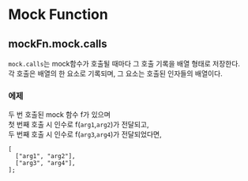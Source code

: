 # Mock Function

## mockFn.mock.calls

`mock.calls`는 mock함수가 호출될 때마다 그 호출 기록을 배열 형태로 저장한다.  
각 호출은 배열의 한 요소로 기록되며, 그 요소는 호출된 인자들의 배열이다.

### 에제

두 번 호출된 mock 함수 f가 있으며  
첫 번째 호출 시 인수로 f(`arg1`,`arg2`)가 전달되고,  
두 번째 호출 시 인수로 f(`arg3`,`arg4`)가 전달되었다면,

```tsx
[
  ["arg1", "arg2"],
  ["arg3", "arg4"],
];
```